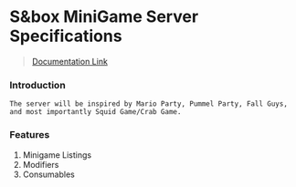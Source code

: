 # S&box MiniGame Server Specifications

> [Documentation Link](https://wiki.facepunch.com/sbox/)

### Introduction

    The server will be inspired by Mario Party, Pummel Party, Fall Guys, and most importantly Squid Game/Crab Game. 

### Features

1. Minigame Listings
2. Modifiers
3. Consumables